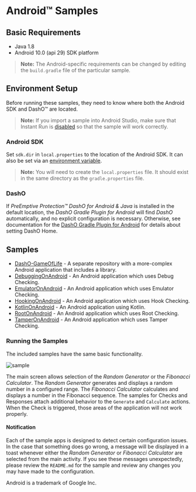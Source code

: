 # Android&trade; Samples

## Basic Requirements

* Java 1.8
* Android 10.0 (api 29) SDK platform

>**Note:** The Android-specific requirements can be changed by editing the `build.gradle` file of the particular sample.

## Environment Setup

Before running these samples, they need to know where both the Android SDK and DashO™ are located.
>**Note:** If you import a sample into Android Studio, make sure that Instant Run is [disabled](https://developer.android.com/studio/run/#disable-ir) so that the sample will work correctly.

### Android SDK

Set `sdk.dir` in `local.properties` to the location of the Android SDK.
It can also be set via an [environment variable](https://developer.android.com/studio/command-line/variables.html).

>**Note:** You will need to create the `local.properties` file.
>It should exist in the same directory as the `gradle.properties` file.

### DashO

If *PreEmptive Protection™ DashO for Android & Java* is installed in the default location, the *DashO Gradle Plugin for Android* will find *DashO* automatically, and no explicit configuration is necessary.
Otherwise, see documentation for the [DashO Gradle Plugin for Android](https://www.preemptive.com/dasho/pro/userguide/en/ref_dagp_dasho_home.html) for details about setting DashO Home.

## Samples

* [DashO-GameOfLife](https://github.com/preemptive/DashO-GameOfLife) - A separate repository with a more-complex Android application that includes a library.
* [DebuggingOnAndroid](DebuggingOnAndroid) - An Android application which uses Debug Checking.
* [EmulatorOnAndroid](EmulatorOnAndroid) - An Android application which uses Emulator Checking.
* [HookingOnAndroid](HookingOnAndroid) - An Android application which uses Hook Checking.
* [KotlinOnAndroid](KotlinOnAndroid) - An Android application using Kotlin.
* [RootOnAndroid](RootOnAndroid) - An Android application which uses Root Checking.
* [TamperOnAndroid](TamperOnAndroid) - An Android application which uses Tamper Checking.

<a name="sample_desc"></a>
### Running the Samples

The included samples have the same basic functionality.

![sample](sample.png)

The main screen allows selection of the *Random Generator* or the *Fibonacci Calculator*.
The *Random Generator* generates and displays a random number in a configured range.
The *Fibonacci Calculator* calculates and displays a number in the Fibonacci sequence.
The samples for Checks and Responses attach additional behavior to the `Generate` and `Calculate` actions.
When the Check is triggered, those areas of the application will not work properly.

#### Notification

Each of the sample apps is designed to detect certain configuration issues.
In the case that something does go wrong, a message will be displayed in a toast whenever either the *Random Generator* or *Fibonacci Calculator* are selected from the main activity.
If you see these messages unexpectedly, please review the `README.md` for the sample and review any changes you may have made to the configuration.

Android is a trademark of Google Inc.
